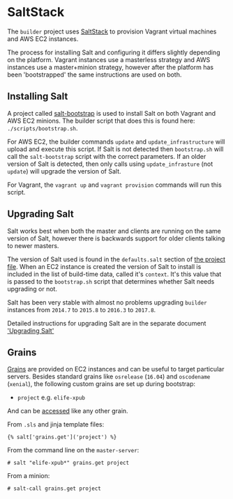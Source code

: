 # SaltStack

The `builder` project uses [SaltStack](https://github.com/saltstack/salt) to provision Vagrant virtual machines and AWS EC2 instances.

The process for installing Salt and configuring it differs slightly depending on the platform. Vagrant instances use a masterless strategy and AWS instances use a master+minion strategy, however after the platform has been 'bootstrapped' the same instructions are used on both.

## Installing Salt

A project called [salt-bootstrap](https://github.com/saltstack/salt-bootstrap) is used to install Salt on both Vagrant and AWS EC2 minions. The builder script that does this is found here: `./scripts/bootstrap.sh`.

For AWS EC2, the builder commands `update` and `update_infrastructure` will upload and execute this script. 
If Salt is not detected then `bootstrap.sh` will call the `salt-bootstrap` script with the correct parameters. If an older version of Salt is detected, then only calls using `update_infrasture` (not `update`) will upgrade the version of Salt.

For Vagrant, the `vagrant up` and `vagrant provision` commands will run this script.

## Upgrading Salt

Salt works best when both the master and clients are running on the same version of Salt, however there is backwards support for older clients talking to newer masters.

The version of Salt used is found in the `defaults.salt` section of [the project file](https://github.com/elifesciences/builder/blob/master/projects/elife.yaml). When an EC2 instance is created the version of Salt to install is included in the list of build-time data, called it's `context`. It's this value that is passed to the `bootstrap.sh` script that determines whether Salt needs upgrading or not.

Salt has been very stable with almost no problems upgrading `builder` instances from `2014.7` to `2015.8` to `2016.3` to `2017.8`.

Detailed instructions for upgrading Salt are in the separate document ['Upgrading Salt'](upgrading-salt.md)

## Grains

[Grains](https://docs.saltstack.com/en/latest/topics/grains/) are provided on EC2 instances and can be useful to target particular servers. Besides standard grains like `osrelease` (`16.04`) and `oscodename` (`xenial`), the following custom grains are set up during bootstrap:

- `project` e.g. `elife-xpub`

And can be [accessed](https://docs.saltstack.com/en/latest/ref/modules/all/salt.modules.grains.html#salt.modules.grains.get) like any other grain. 

From `.sls` and jinja template files:

    {% salt['grains.get']('project') %}
    
From the command line on the `master-server`:

    # salt "elife-xpub*" grains.get project
    
From a minion:
    
    # salt-call grains.get project
